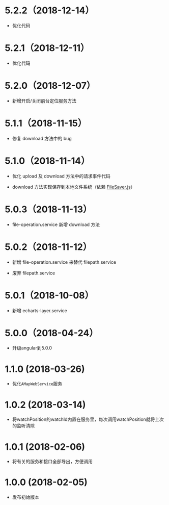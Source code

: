# 5.2.2（2018-12-14）

- 优化代码

# 5.2.1（2018-12-11）

- 优化代码

# 5.2.0（2018-12-07）

- 新增开启/关闭前台定位服务方法

# 5.1.1（2018-11-15）

- 修复 download 方法中的 bug

# 5.1.0（2018-11-14）

- 优化 upload 及 download 方法中的请求事件代码

- download 方法实现保存到本地文件系统（依赖 [FileSaver.js](https://github.com/eligrey/FileSaver.js)）

# 5.0.3（2018-11-13）

- file-operation.service 新增 download 方法

# 5.0.2（2018-11-12）

- 新增 file-operation.service 来替代 filepath.service

- 废弃 filepath.service

# 5.0.1（2018-10-08）

- 新增 echarts-layer.service

# 5.0.0（2018-04-24）

- 升级angular到5.0.0

# 1.1.0 (2018-03-26)

- 优化`AMapWebService`服务

# 1.0.2 (2018-03-14)

- 将watchPosition的watchId内置在服务里，每次调用watchPosition就将上次的监听清除

# 1.0.1 (2018-02-06)

- 将有关的服务和接口全部导出，方便调用

# 1.0.0 (2018-02-05)

- 发布初始版本
